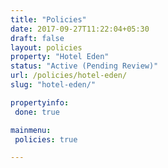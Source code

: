 ```yaml
---
title: "Policies"
date: 2017-09-27T11:22:04+05:30
draft: false
layout: policies
property: "Hotel Eden"
status: "Active (Pending Review)"
url: /policies/hotel-eden/
slug: "hotel-eden/"

propertyinfo:
 done: true

mainmenu:
 policies: true

---
```


